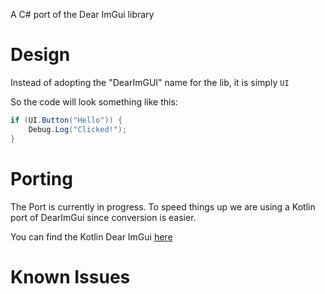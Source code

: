 A C# port of the Dear ImGui library

# Design

Instead of adopting the "DearImGUI" name for the lib, it is simply `UI`

So the code will look something like this:

```cs
if (UI.Button("Hello")) {
    Debug.Log("Clicked!");
}
```

# Porting

The Port is currently in progress. To speed things up we are using a Kotlin port of DearImGui since conversion is easier.

You can find the Kotlin Dear ImGui [here](https://github.com/kotlin-graphics/imgui/tree/master/core/src/main/kotlin/imgui)

# Known Issues
